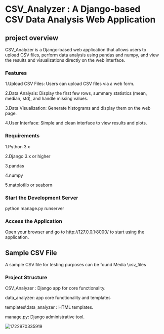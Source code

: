# CSV_Analyzer : A Django-based CSV Data Analysis Web Application

## project overview
CSV_Analyzer is a Django-based web application that allows users to upload CSV files, perform data analysis using pandas and numpy, and view the results and visualizations directly on the web interface.

### Features
1.Upload CSV Files: Users can upload CSV files via a web form.

2.Data Analysis: Display the first few rows, summary statistics (mean, median, std), and handle missing values.

3.Data Visualization: Generate histograms and display them on the web page.

4.User Interface: Simple and clean interface to view results and plots.


### Requirements
1.Python 3.x

2.Django 3.x or higher

3.pandas

4.numpy

5.matplotlib or seaborn

### Start the Development Server

python manage.py runserver

### Access the Application
Open your browser and go to
http://127.0.0.1:8000/ 
 to start using the application.

## Sample CSV File
 A sample CSV file for testing purposes can be found Media \csv_files

### Project Structure

CSV_Analyzer : Django app for core functionality.

data_analyzer: app core functionality and templates

templates\data_analyzer : HTML templates.

manage.py: Django administrative tool.

![1722970335919](https://github.com/user-attachments/assets/18dede8c-befa-4ee6-b518-57935eebaa34)

